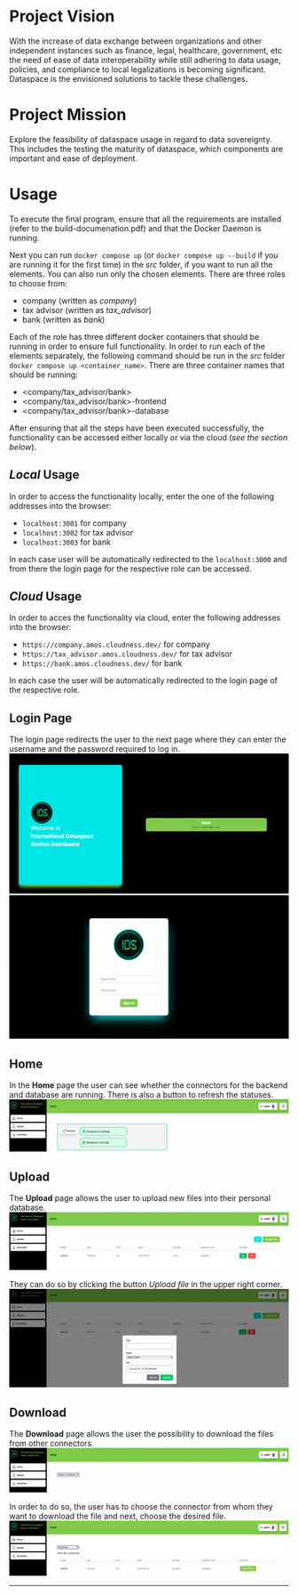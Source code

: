 # Project Vision
With the increase of data exchange between organizations and other independent instances such as finance, legal, healthcare, government, etc the need of ease of data interoperability while still adhering to data usage, policies, and compliance to local legalizations is becoming significant. Dataspace is the envisioned solutions to tackle these challenges.

# Project Mission
Explore the feasibility of dataspace usage in regard to data sovereignty. This includes the testing the maturity of dataspace, which components are important and ease of deployment.

# Usage
To execute the final program, ensure that all the requirements are installed (refer to the build-documenation.pdf) and that the Docker Daemon is running. 

Next you can run `docker compose up` (or `docker compose up --build` if you are running it for the first time) in the *src* folder, if you want to run all the elements. You can also run only the chosen elements. There are three roles to choose from: 
 - company (written as *company*)
 - tax advisor (written as *tax_advisor*)
 - bank (written as *bank*)

Each of the role has three different docker containers that should be running in order to ensure full functionality. In order to run each of the elements separately, the following command should be run in the *src* folder `docker compose up <container_name>`. There are three container names that should be running:
 - <company/tax_advisor/bank>
 - <company/tax_advisor/bank>-frontend
 - <company/tax_advisor/bank>-database

After ensuring that all the steps have been executed successfully, the functionality can be accessed either locally or via the cloud (*see the section below*).

## *Local* Usage
In order to access the functionality locally, enter the one of the following addresses into the browser:
 - `localhost:3001` for company 
 - `localhost:3002` for tax advisor
 - `localhost:3003` for bank

In each case user will be automatically redirected to the `localhost:3000` and from there the login page for the respective role can be accessed.

## *Cloud* Usage
In order to acces the functionality via cloud, enter the following addresses into the browser:
 - `https://company.amos.cloudness.dev/` for company
 - `https://tax_advisor.amos.cloudness.dev/` for tax advisor
 - `https://bank.amos.cloudness.dev/` for bank

In each case the user will be automatically redirected to the login page of the respective role.

## Login Page
The login page redirects the user to the next page where they can enter the username and the password required to log in.
![login_page1.png](user_documentation_images%2Flogin_page1.png)
![login_page2.png](user_documentation_images%2Flogin_page2.png)

## Home
In the **Home** page the user can see whether the connectors for the backend and database are running. There is also a button to refresh the statuses.
![home_page.png](user_documentation_images%2Fhome_page.png)

## Upload
The **Upload** page allows the user to upload new files into their personal database.
![upload_page1.png](user_documentation_images%2Fupload_page1.png)

They can do so by clicking the button *Upload file* in the upper right corner.
![upload_page2.png](user_documentation_images%2Fupload_page2.png)

## Download
The **Download** page allows the user the possibility to download the files from other connectors.
![download_page1.png](user_documentation_images%2Fdownload_page1.png)

In order to do so, the user has to choose the connector from whom they want to download the file and next, choose the desired file.
![download_page2.png](user_documentation_images%2Fdownload_page2.png)
***
